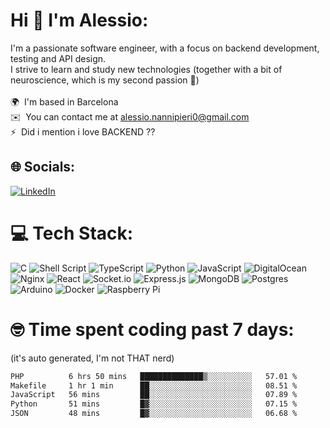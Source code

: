 # Hi 👋 I'm Alessio:
I'm a passionate software engineer, with a focus on backend development, testing and API design. <br> I strive to learn and study new technologies (together with a bit of neuroscience, which is my second passion 🧠)<br><br> 🌍  I'm based in Barcelona<br> ✉️  You can contact me at [alessio.nannipieri0@gmail.com](mailto:alessio.nannipieri0@gmail.com)<br> ⚡  Did i mention i love BACKEND ??


## 🌐 Socials:
[![LinkedIn](https://img.shields.io/badge/LinkedIn-%230077B5.svg?logo=linkedin&logoColor=white)](https://linkedin.com/in/alessio-nannipieri/) 

# 💻 Tech Stack:
![C](https://img.shields.io/badge/c-%2300599C.svg?style=flat&logo=c&logoColor=white) ![Shell Script](https://img.shields.io/badge/shell_script-%23121011.svg?style=flat&logo=gnu-bash&logoColor=white) ![TypeScript](https://img.shields.io/badge/typescript-%23007ACC.svg?style=flat&logo=typescript&logoColor=white) ![Python](https://img.shields.io/badge/python-3670A0?style=flat&logo=python&logoColor=ffdd54) ![JavaScript](https://img.shields.io/badge/javascript-%23323330.svg?style=flat&logo=javascript&logoColor=%23F7DF1E) ![DigitalOcean](https://img.shields.io/badge/DigitalOcean-%230167ff.svg?style=flat&logo=digitalOcean&logoColor=white) ![Nginx](https://img.shields.io/badge/nginx-%23009639.svg?style=flat&logo=nginx&logoColor=white) ![React](https://img.shields.io/badge/react-%2320232a.svg?style=flat&logo=react&logoColor=%2361DAFB) ![Socket.io](https://img.shields.io/badge/Socket.io-black?style=flat&logo=socket.io&badgeColor=010101) ![Express.js](https://img.shields.io/badge/express.js-%23404d59.svg?style=flat&logo=express&logoColor=%2361DAFB) ![MongoDB](https://img.shields.io/badge/MongoDB-%234ea94b.svg?style=flat&logo=mongodb&logoColor=white) ![Postgres](https://img.shields.io/badge/postgres-%23316192.svg?style=flat&logo=postgresql&logoColor=white) ![Arduino](https://img.shields.io/badge/-Arduino-00979D?style=flat&logo=Arduino&logoColor=white) ![Docker](https://img.shields.io/badge/docker-%230db7ed.svg?style=flat&logo=docker&logoColor=white) ![Raspberry Pi](https://img.shields.io/badge/-RaspberryPi-C51A4A?style=flat&logo=Raspberry-Pi)

# 🤓 Time spent coding past 7 days:
(it's auto generated, I'm not THAT nerd)
<!--START_SECTION:waka-->

```txt
PHP          6 hrs 50 mins   ██████████████▒░░░░░░░░░░   57.01 %
Makefile     1 hr 1 min      ██░░░░░░░░░░░░░░░░░░░░░░░   08.51 %
JavaScript   56 mins         ██░░░░░░░░░░░░░░░░░░░░░░░   07.89 %
Python       51 mins         █▓░░░░░░░░░░░░░░░░░░░░░░░   07.15 %
JSON         48 mins         █▓░░░░░░░░░░░░░░░░░░░░░░░   06.68 %
```

<!--END_SECTION:waka-->
